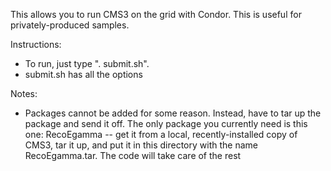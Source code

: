This allows you to run CMS3 on the grid with Condor.  This is useful for privately-produced samples.

Instructions:
  - To run, just type ". submit.sh". 
  - submit.sh has all the options

Notes:
  - Packages cannot be added for some reason.  Instead, have to tar up the package and send it off. The only package you currently need is this one: RecoEgamma -- get it from a local, recently-installed copy of CMS3, tar it up, and put it in this directory with the name RecoEgamma.tar.  The code will take care of the rest
